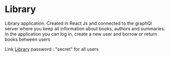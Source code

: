 # Library

Library application. Created in React Js and connected to the graphQl server where you keep all information about books, authors and summaries.
In the application you can log in, create a new user and borrow or return books between users

Link [Library](https://library-list-authors-karnow.vercel.app/) password : "secret" for all users
